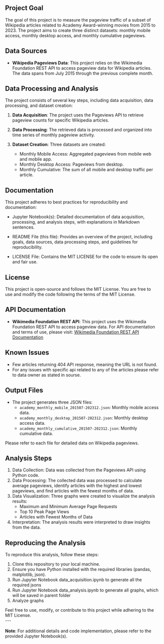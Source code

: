 
## Project Goal
The goal of this project is to measure the pageview traffic of a subset of Wikipedia articles related to Academy Award-winning movies from 2015 to 2023. The project aims to create three distinct datasets: monthly mobile access, monthly desktop access, and monthly cumulative pageviews.
## Data Sources
- **Wikipedia Pageviews Data**: This project relies on the Wikimedia Foundation REST API to access pageview data for Wikipedia articles. The data spans from July 2015 through the previous complete month.

## Data Processing and Analysis
The project consists of several key steps, including data acquisition, data processing, and dataset creation: 

1. **Data Acquisition**: The project uses the Pageviews API to retrieve pageview counts for specific Wikipedia articles.
   
2. **Data Processing**: The retrieved data is processed and organized into time series of monthly pageview activity.

3. **Dataset Creation**: Three datasets are created:
   - Monthly Mobile Access: Aggregated pageviews from mobile web and mobile app.
   - Monthly Desktop Access: Pageviews from desktop.
   - Monthly Cumulative: The sum of all mobile and desktop traffic per article.

## Documentation
This project adheres to best practices for reproducibility and documentation:

- Jupyter Notebook(s): Detailed documentation of data acquisition, processing, and analysis steps, with explanations in Markdown sentences.

- README File (this file): Provides an overview of the project, including goals, data sources, data processing steps, and guidelines for reproducibility.

- LICENSE File: Contains the MIT LICENSE for the code to ensure its open and fair use.

## License
This project is open-source and follows the MIT License. You are free to use and modify the code following the terms of the MIT License.

## API Documentation
- **Wikimedia Foundation REST API**: This project uses the Wikimedia Foundation REST API to access pageview data. For API documentation and terms of use, please visit: [Wikimedia Foundation REST API Documentation](https://www.mediawiki.org/wiki/REST_API#Terms_and_conditions)

## Known Issues
- Few articles returning 404 API response, meaning the URL is not found.
- For any issues with specific api related to any of the articles please refer to data owner as stated in  sourse.

## Output Files
- The project generates three JSON files:
   - `academy_monthly_mobile_201507-202312.json`: Monthly mobile access data.
   - `academy_monthly_desktop_201507-202312.json`: Monthly desktop access data.
   - `academy_monthly_cumulative_201507-202312.json`: Monthly cumulative data.

Please refer to each file for detailed data on Wikipedia pageviews.

## Analysis Steps
1. Data Collection: Data was collected from the Pageviews API using Python code.
2. Data Processing: The collected data was processed to calculate average pageviews, identify articles with the highest and lowest pageviews, and find articles with the fewest months of data.
3. Data Visualization: Three graphs were created to visualize the analysis results:
   - Maximum and Minimum Average Page Requests
   - Top 10 Peak Page Views
   - Articles with Fewest Months of Data
4. Interpretation: The analysis results were interpreted to draw insights from the data.

## Reproducing the Analysis
To reproduce this analysis, follow these steps:
1. Clone this repository to your local machine.
2. Ensure you have Python installed with the required libraries (pandas, matplotlib, json).
3. Run Jupyter Notebook data_acquisition.ipynb to generate all the required jsons
4. Run Jupyter Notebook data_analysis.ipynb to generate all graphs, which will be saved in parent folder
3. Analyze graphs


Feel free to use, modify, or contribute to this project while adhering to the MIT License.
\
---\
\
**Note**: For additional details and code implementation, please refer to the provided Jupyter Notebook(s).
